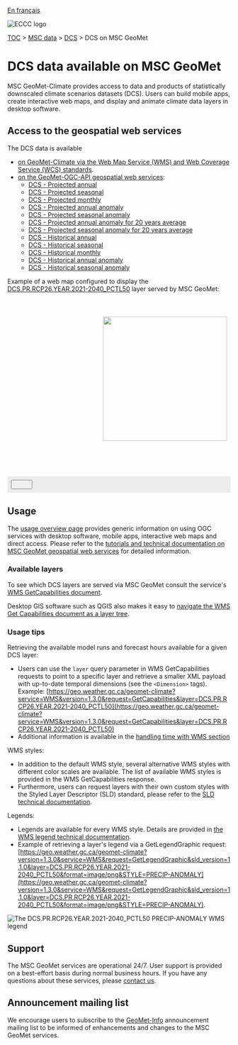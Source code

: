 [En français](readme_dcs-geomet_fr.md)

![ECCC logo](../../img_eccc-logo.png)

[TOC](../../readme_en.md) > [MSC data](../readme_en.md) > [DCS](readme_dcs_en.md) > DCS on MSC GeoMet

# DCS data available on MSC GeoMet

MSC GeoMet-Climate provides access to data and products of statistically downscaled climate scenarios datasets (DCS). Users can build mobile apps, create interactive web maps, and display and animate climate data layers in desktop software.

## Access to the geospatial web services

The DCS data is available

* [on GeoMet-Climate via the Web Map Service (WMS) and Web Coverage Service (WCS) standards](../../msc-geomet/readme_en.md).
* [on the GeoMet-OGC-API geospatial web services](https://api.weather.gc.ca/):
    * [DCS - Projected annual](https://api.weather.gc.ca/collections/climate:dcs:projected:annual:absolute)
    * [DCS - Projected seasonal](https://api.weather.gc.ca/collections/climate:dcs:projected:seasonal:absolute)
    * [DCS - Projected monthly](https://api.weather.gc.ca/collections/climate:dcs:projected:monthly:absolute)
    * [DCS - Projected annual anomaly](https://api.weather.gc.ca/collections/climate:dcs:projected:annual:anomaly)
    * [DCS - Projected seasonal anomaly](https://api.weather.gc.ca/collections/climate:dcs:projected:seasonal:anomaly)
    * [DCS - Projected annual anomaly for 20 years average](https://api.weather.gc.ca/collections/climate:dcs:projected:annual:P20Y-Avg)
    * [DCS - Projected seasonal anomaly for 20 years average](https://api.weather.gc.ca/collections/climate:dcs:projected:seasonal:P20Y-Avg)
    * [DCS - Historical annual](https://api.weather.gc.ca/collections/climate:dcs:historical:annual:absolute)
    * [DCS - Historical seasonal](https://api.weather.gc.ca/collections/climate:dcs:historical:seasonal:absolute)
    * [DCS - Historical monthly](https://api.weather.gc.ca/collections/climate:dcs:historical:monthly:absolute)
    * [DCS - Historical annual anomaly](https://api.weather.gc.ca/collections/climate:dcs:historical:annual:anomaly)
    * [DCS - Historical seasonal anomaly](https://api.weather.gc.ca/collections/climate:dcs:historical:seasonal:anomaly)

Example of a web map configured to display the [DCS.PR.RCP26.YEAR.2021-2040_PCTL50](https://geo.weather.gc.ca/geomet-climate?service=WMS&version=1.3.0&request=GetCapabilities&layer=DCS.PR.RCP26.YEAR.2021-2040_PCTL50) layer served by MSC GeoMet:

<div id="map" style="height: 400px; position: relative">
  <div id="legend-popup">
  <div id="legend-popup-content">
    <img id="legend-img" src="https://geo.weather.gc.ca/geomet-climate?version=1.3.0&service=WMS&request=GetLegendGraphic&sld_version=1.1.0&layer=DCS.PR.RCP26.YEAR.2021-2040_PCTL50&format=image/png&STYLE=PRECIP-ANOMALY"/>
  </div>
</div>
</div>
<div id="controller" role="group" aria-label="Animation controls" style="background: #ececec; padding: 0.5rem;">
  <button id="exportmap" class="btn btn-primary btn-sm" type="button"><i class="fa fa-download" style="padding: 0rem 1rem"></i></button>
  <a id="image-download" download="msc-geomet_web-map_export.png"></a>
</div>

## Usage

The [usage overview page](../../usage/readme_en.md) provides generic information on using OGC services with desktop software, mobile apps, interactive web maps and direct access. Please refer to the [tutorials and technical documentation on MSC GeoMet geospatial web services](../../msc-geomet/readme_en.md) for detailed information.

### Available layers

To see which DCS layers are served via MSC GeoMet consult the service's [WMS GetCapabilities document](https://geo.weather.gc.ca/geomet-climate?service=WMS&version=1.3.0&request=GetCapabilities). 

Desktop GIS software such as QGIS also makes it easy to [navigate the WMS Get Capabilities document as a layer tree](../../usage/tutorial_WMS_QGIS_en.md).

### Usage tips

Retrieving the available model runs and forecast hours available for a given DCS layer:

* Users can use the `layer` query parameter in WMS GetCapabilities requests to point to a specific layer and retrieve a smaller XML payload with up-to-date temporal dimensions (see the `<Dimension>` tags). Example: [https://geo.weather.gc.ca/geomet-climate?service=WMS&version=1.3.0&request=GetCapabilities&layer=DCS.PR.RCP26.YEAR.2021-2040_PCTL50](https://geo.weather.gc.ca/geomet-climate?service=WMS&version=1.3.0&request=GetCapabilities&layer=DCS.PR.RCP26.YEAR.2021-2040_PCTL50)
* Additional information is available in the [handling time with WMS section](../../../msc-geomet/web-services_en#handling-time)

WMS styles:

* In addition to the default WMS style, several alternative WMS styles with different color scales are available. The list of available WMS styles is provided in the WMS GetCapabilities response.
* Furthermore, users can request layers with their own custom styles with the Styled Layer Descriptor (SLD) standard, please refer to the [SLD technical documentation](../../../msc-geomet/web-services_en#handling-styles).

Legends:

* Legends are available for every WMS style. Details are provided in [the WMS legend technical documentation](../../../msc-geomet/web-services_en#wms-getlegendgraphic).
* Example of retrieving a layer's legend via a GetLegendGraphic request: [https://geo.weather.gc.ca/geomet-climate?version=1.3.0&service=WMS&request=GetLegendGraphic&sld_version=1.1.0&layer=DCS.PR.RCP26.YEAR.2021-2040_PCTL50&format=image/png&STYLE=PRECIP-ANOMALY](https://geo.weather.gc.ca/geomet-climate?version=1.3.0&service=WMS&request=GetLegendGraphic&sld_version=1.1.0&layer=DCS.PR.RCP26.YEAR.2021-2040_PCTL50&format=image/png&STYLE=PRECIP-ANOMALY).

![The DCS.PR.RCP26.YEAR.2021-2040_PCTL50 PRECIP-ANOMALY WMS legend](https://geo.weather.gc.ca/geomet-climate?version=1.3.0&service=WMS&request=GetLegendGraphic&sld_version=1.1.0&layer=DCS.PR.RCP26.YEAR.2021-2040_PCTL50&format=image/png&STYLE=PRECIP-ANOMALY)


## Support

The MSC GeoMet services are operational 24/7. User support is provided on a best-effort basis during normal business hours. If you have any questions about these services, please [contact us](https://weather.gc.ca/mainmenu/contact_us_e.html).


## Announcement mailing list

We encourage users to subscribe to the [GeoMet-Info](https://comm.collab.science.gc.ca/mailman3/postorius/lists/geomet-info/) announcement mailing list to be informed of enhancements and changes to the MSC GeoMet services.

<style>
  #legend-img {
    margin: 0px;
    height:280px;
  }
  #legend-popup {
    position: absolute;
    top: 40px;
    right: 8px;
    z-index: 2;
  }
  .legend-switch{
    top: 8px;
    right: .5em;
  }
  .ol-touch .legend-switch {
    top: 80px;
  }
</style>

<link rel="stylesheet" href="https://cdn.jsdelivr.net/npm/ol@v7.3.0/ol.css" type="text/css"/>
<script src="https://cdn.polyfill.io/v2/polyfill.min.js?features=requestAnimationFrame,Element.prototype.classList,URL"></script>
<script src="https://cdn.jsdelivr.net/npm/ol@v7.3.0/dist/ol.js"></script>
<script src="https://cdnjs.cloudflare.com/ajax/libs/FileSaver.js/1.3.3/FileSaver.min.js"></script>
<script>
    function isIE() {
      return window.navigator.userAgent.match(/(MSIE|Trident)/);
    }
    var head = document.getElementsByTagName('head')[0];
    var js = document.createElement("script");
    js.type = "text/javascript";
    if (isIE())
    {
        js.src = "../../../js/dcs_ie.js";
        document.getElementById("controller").setAttribute("hidden", true);
    }
    else
    {
        js.src = "../../../js/dcs.js";
    }
    head.appendChild(js);
</script>